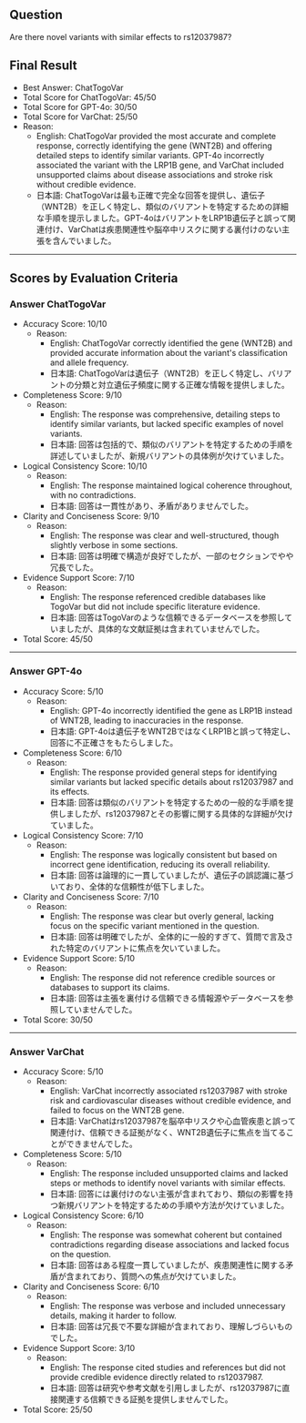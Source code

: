 ## Question

Are there novel variants with similar effects to rs12037987?

## Final Result

- Best Answer: ChatTogoVar
- Total Score for ChatTogoVar: 45/50
- Total Score for GPT-4o: 30/50
- Total Score for VarChat: 25/50
- Reason:
  - English: ChatTogoVar provided the most accurate and complete response, correctly identifying the gene (WNT2B) and offering detailed steps to identify similar variants. GPT-4o incorrectly associated the variant with the LRP1B gene, and VarChat included unsupported claims about disease associations and stroke risk without credible evidence.
  - 日本語: ChatTogoVarは最も正確で完全な回答を提供し、遺伝子（WNT2B）を正しく特定し、類似のバリアントを特定するための詳細な手順を提示しました。GPT-4oはバリアントをLRP1B遺伝子と誤って関連付け、VarChatは疾患関連性や脳卒中リスクに関する裏付けのない主張を含んでいました。

---

## Scores by Evaluation Criteria

### Answer ChatTogoVar
- Accuracy Score: 10/10
  - Reason: 
    - English: ChatTogoVar correctly identified the gene (WNT2B) and provided accurate information about the variant's classification and allele frequency.
    - 日本語: ChatTogoVarは遺伝子（WNT2B）を正しく特定し、バリアントの分類と対立遺伝子頻度に関する正確な情報を提供しました。
- Completeness Score: 9/10
  - Reason: 
    - English: The response was comprehensive, detailing steps to identify similar variants, but lacked specific examples of novel variants.
    - 日本語: 回答は包括的で、類似のバリアントを特定するための手順を詳述していましたが、新規バリアントの具体例が欠けていました。
- Logical Consistency Score: 10/10
  - Reason: 
    - English: The response maintained logical coherence throughout, with no contradictions.
    - 日本語: 回答は一貫性があり、矛盾がありませんでした。
- Clarity and Conciseness Score: 9/10
  - Reason: 
    - English: The response was clear and well-structured, though slightly verbose in some sections.
    - 日本語: 回答は明確で構造が良好でしたが、一部のセクションでやや冗長でした。
- Evidence Support Score: 7/10
  - Reason: 
    - English: The response referenced credible databases like TogoVar but did not include specific literature evidence.
    - 日本語: 回答はTogoVarのような信頼できるデータベースを参照していましたが、具体的な文献証拠は含まれていませんでした。
- Total Score: 45/50

---

### Answer GPT-4o
- Accuracy Score: 5/10
  - Reason: 
    - English: GPT-4o incorrectly identified the gene as LRP1B instead of WNT2B, leading to inaccuracies in the response.
    - 日本語: GPT-4oは遺伝子をWNT2BではなくLRP1Bと誤って特定し、回答に不正確さをもたらしました。
- Completeness Score: 6/10
  - Reason: 
    - English: The response provided general steps for identifying similar variants but lacked specific details about rs12037987 and its effects.
    - 日本語: 回答は類似のバリアントを特定するための一般的な手順を提供しましたが、rs12037987とその影響に関する具体的な詳細が欠けていました。
- Logical Consistency Score: 7/10
  - Reason: 
    - English: The response was logically consistent but based on incorrect gene identification, reducing its overall reliability.
    - 日本語: 回答は論理的に一貫していましたが、遺伝子の誤認識に基づいており、全体的な信頼性が低下しました。
- Clarity and Conciseness Score: 7/10
  - Reason: 
    - English: The response was clear but overly general, lacking focus on the specific variant mentioned in the question.
    - 日本語: 回答は明確でしたが、全体的に一般的すぎて、質問で言及された特定のバリアントに焦点を欠いていました。
- Evidence Support Score: 5/10
  - Reason: 
    - English: The response did not reference credible sources or databases to support its claims.
    - 日本語: 回答は主張を裏付ける信頼できる情報源やデータベースを参照していませんでした。
- Total Score: 30/50

---

### Answer VarChat
- Accuracy Score: 5/10
  - Reason: 
    - English: VarChat incorrectly associated rs12037987 with stroke risk and cardiovascular diseases without credible evidence, and failed to focus on the WNT2B gene.
    - 日本語: VarChatはrs12037987を脳卒中リスクや心血管疾患と誤って関連付け、信頼できる証拠がなく、WNT2B遺伝子に焦点を当てることができませんでした。
- Completeness Score: 5/10
  - Reason: 
    - English: The response included unsupported claims and lacked steps or methods to identify novel variants with similar effects.
    - 日本語: 回答には裏付けのない主張が含まれており、類似の影響を持つ新規バリアントを特定するための手順や方法が欠けていました。
- Logical Consistency Score: 6/10
  - Reason: 
    - English: The response was somewhat coherent but contained contradictions regarding disease associations and lacked focus on the question.
    - 日本語: 回答はある程度一貫していましたが、疾患関連性に関する矛盾が含まれており、質問への焦点が欠けていました。
- Clarity and Conciseness Score: 6/10
  - Reason: 
    - English: The response was verbose and included unnecessary details, making it harder to follow.
    - 日本語: 回答は冗長で不要な詳細が含まれており、理解しづらいものでした。
- Evidence Support Score: 3/10
  - Reason: 
    - English: The response cited studies and references but did not provide credible evidence directly related to rs12037987.
    - 日本語: 回答は研究や参考文献を引用しましたが、rs12037987に直接関連する信頼できる証拠を提供しませんでした。
- Total Score: 25/50